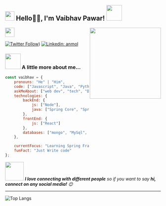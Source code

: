 <h2><img src="https://emojis.slackmojis.com/emojis/images/1531849430/4246/blob-sunglasses.gif?1531849430" width="30"/> Hello🙏🏻, I'm Vaibhav Pawar! <img src="https://media.giphy.com/media/12oufCB0MyZ1Go/giphy.gif" width="50"></h2>
<img align='right' src="https://media.giphy.com/media/M9gbBd9nbDrOTu1Mqx/giphy.gif" width="230">
</a><img src="https://media.giphy.com/media/WUlplcMpOCEmTGBtBW/giphy.gif" width="30"> 
</em></p>

[![Twitter Follow](https://img.shields.io/twitter/follow/misteranmol?label=Follow)](https://twitter.com/Pawar_Vaibhav_))
[![Linkedin: anmol](https://img.shields.io/badge/-vaibhav-blue?style=flat-square&logo=Linkedin&logoColor=white&link=https://www.linkedin.com/in/vaibhav-tukaram-pawar-2695181b8/)]([https://www.linkedin.com/in/anmol098/](https://www.linkedin.com/in/vaibhav-tukaram-pawar-2695181b8/))

### <img src="https://media.giphy.com/media/VgCDAzcKvsR6OM0uWg/giphy.gif" width="50"> A little more about me...  

```javascript
const vaibhav = {
    pronouns: "He" | "Him",
    code: ["Javascript", "Java", "Python"],
    askMeAbout: ["web dev", "tech", "DSA"],
    technologies: {
        backEnd: {
            js: ["Node"],
            java: ["Spring Core", "Spring JDBC"]
        },
        frontEnd: {
            js: ["React"]
        },
        databases: ["mongo", "MySql", "postgres"],
    },

    currentFocus: "Learning Spring Framework",
    funFact: "Just Write code"
};
```

<img src="https://media.giphy.com/media/LnQjpWaON8nhr21vNW/giphy.gif" width="60"> <em><b>I love connecting with different people</b> so if you want to say <b>hi, connect on any social media!</b> 😊</em>

---

![Top Langs](https://github-readme-stats.vercel.app/api/top-langs/?username=PawarVaibhav446&layout=compact)




